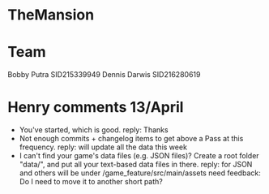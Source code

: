 # TheMansion

# Team
Bobby Putra	SID215339949
Dennis Darwis SID216280619

# Henry comments 13/April
- You've started, which is good. reply: Thanks
- Not enough commits + changelog items to get above a Pass at this frequency. reply: will update all the data this week
- I can't find your game's data files (e.g. JSON files)? Create a root folder "data/", and put all your text-based data files in there.
reply: for JSON and others will be under /game_feature/src/main/assets
need feedback: Do I need to move it to another short path?